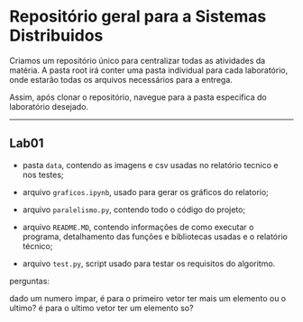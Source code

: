 # Repositório geral para a Sistemas Distribuidos

Criamos um repositório único para centralizar todas as atividades da matéria. A pasta root irá conter uma pasta individual para cada laboratório, onde estarão todas os arquivos necessários para a entrega.

Assim, após clonar o repositório, navegue para a pasta especifica do laboratório desejado.

---

## Lab01

* pasta `data`, contendo as imagens e csv usadas no relatório tecnico e nos testes;

* arquivo `graficos.ipynb`, usado para gerar os gráficos do relatorio;
  
* arquivo `paralelismo.py`, contendo todo o código do projeto;
  
* arquivo `README.MD`, contendo informações de como executar o programa, detalhamento das funções e bibliotecas usadas e o relatório técnico;

* arquivo `test.py`, script usado para testar os requisitos do algoritmo.



perguntas: 

dado um numero impar, é para o primeiro vetor ter mais um elemento ou o ultimo? é para o ultimo vetor ter um elemento so? 